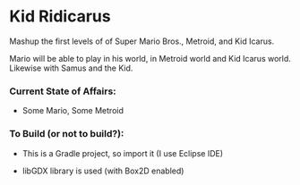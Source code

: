 # Kid Ridicarus

Mashup the first levels of of Super Mario Bros., Metroid, and Kid Icarus.

Mario will be able to play in his world, in Metroid world and Kid Icarus world. Likewise with Samus and the Kid.

### Current State of Affairs:

* Some Mario, Some Metroid

### To Build (or not to build?):

* This is a Gradle project, so import it (I use Eclipse IDE)

* libGDX library is used (with Box2D enabled)
